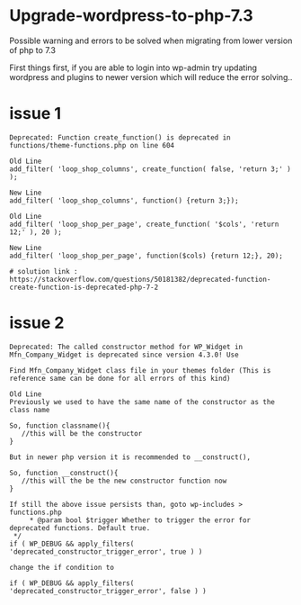 # Upgrade-wordpress-to-php-7.3
Possible warning and errors to be solved when migrating from lower version of php to 7.3

First things first, if you are able to login into wp-admin try updating wordpress and plugins to newer version which will reduce the error solving..

# issue 1
	Deprecated: Function create_function() is deprecated in functions/theme-functions.php on line 604

	Old Line
	add_filter( 'loop_shop_columns', create_function( false, 'return 3;' ) );

	New Line
	add_filter( 'loop_shop_columns', function() {return 3;});

	Old Line
	add_filter( 'loop_shop_per_page', create_function( '$cols', 'return 12;' ), 20 );

	New Line
	add_filter( 'loop_shop_per_page', function($cols) {return 12;}, 20);

	# solution link : https://stackoverflow.com/questions/50181382/deprecated-function-create-function-is-deprecated-php-7-2

# issue 2
	Deprecated: The called constructor method for WP_Widget in Mfn_Company_Widget is deprecated since version 4.3.0! Use 
	
	Find Mfn_Company_Widget class file in your themes folder (This is reference same can be done for all errors of this kind)
	
	Old Line 
	Previously we used to have the same name of the constructor as the class name 
	
	So, function classname(){
	   //this will be the constructor
	}
	
	But in newer php version it is recommended to __construct(),
	
	So, function __construct(){
	   //this will the be the new constructor function now	
	}
	
	If still the above issue persists than, goto wp-includes > functions.php
		 * @param bool $trigger Whether to trigger the error for deprecated functions. Default true.
	 */
	if ( WP_DEBUG && apply_filters( 'deprecated_constructor_trigger_error', true ) ) 
	
	change the if condition to 
	
	if ( WP_DEBUG && apply_filters( 'deprecated_constructor_trigger_error', false ) ) 
